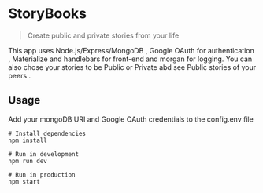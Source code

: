 # StoryBooks

> Create public and private stories from your life

This app uses Node.js/Express/MongoDB , Google OAuth for authentication , Materialize and handlebars for front-end and morgan for logging.
You can also chose your stories to be Public or Private abd see Public stories of your peers .

## Usage

Add your mongoDB URI and Google OAuth credentials to the config.env file

```
# Install dependencies
npm install

# Run in development
npm run dev

# Run in production
npm start
```
